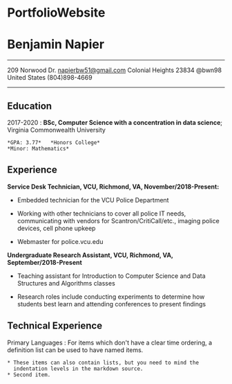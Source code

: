 # PortfolioWebsite

Benjamin Napier
============

-----------------------     ----------------------------
209 Norwood Dr.                     napierbw51@gmail.com
Colonial Heights 23834                            @bwn98
United States                              (804)898-4669
-----------------------     ----------------------------

Education
---------

2017-2020
:   **BSc, Computer Science with a concentration in data science**; Virginia Commonwealth University

    *GPA: 3.77*   *Honors College*
    *Minor: Mathematics*
    
Experience
----------

**Service Desk Technician, VCU, Richmond, VA, November/2018-Present:**

* Embedded technician for the VCU Police Department

* Working with other technicians to cover all police IT needs, communicating with vendors for Scantron/CritiCall/etc., imaging police devices, cell phone upkeep

* Webmaster for police.vcu.edu

**Undergraduate Research Assistant, VCU, Richmond, VA, September/2018-Present**

* Teaching assistant for Introduction to Computer Science and Data Structures and Algorithms classes

* Research roles include conducting experiments to determine how students best learn and attending conferences to present findings

Technical Experience
--------------------

Primary Languages
:   For items which don't have a clear time ordering, a definition
    list can be used to have named items.

    * These items can also contain lists, but you need to mind the
      indentation levels in the markdown source.
    * Second item.
